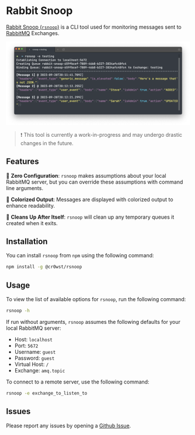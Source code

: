 # Rabbit Snoop

[Rabbit Snoop (`rsnoop`)](https://www.npmjs.com/package/@cr0wst/rsnoop) is a CLI tool used for monitoring messages sent to [RabbitMQ](https://www.rabbitmq.com/) Exchanges.

![Screenshot of `rsnoop` in action](https://github.com/cr0wst/rsnoop/blob/c0fbb62950b528e8387aa237cd13ac0ec6d610f8/rsnoop-example.png?raw=true)

> :exclamation: This tool is currently a work-in-progress and may undergo drastic changes in the future.

## Features

:pencil: **Zero Configuration**: `rsnoop` makes assumptions about your local RabbitMQ server, but you can override these assumptions with command line arguments.

:rainbow: **Colorized Output**: Messages are displayed with colorized output to enhance readability.

:broom: **Cleans Up After Itself**: `rsnoop` will clean up any temporary queues it created when it exits.

## Installation

You can install `rsnoop` from `npm` using the following command:

```bash
npm install -g @cr0wst/rsnoop
```

## Usage

To view the list of available options for `rsnoop`, run the following command:

```bash
rsnoop -h
```

If run without arguments, `rsnoop` assumes the following defaults for your local RabbitMQ server:

- Host: `localhost`
- Port: `5672`
- Username: `guest`
- Password: `guest`
- Virtual Host: `/`
- Exchange: `amq.topic`

To connect to a remote server, use the following command:

```bash
rsnoop -e exchange_to_listen_to
```

## Issues

Please report any issues by opening a [Github Issue](https://github.com/cr0wst/rsnoop/issues/new).